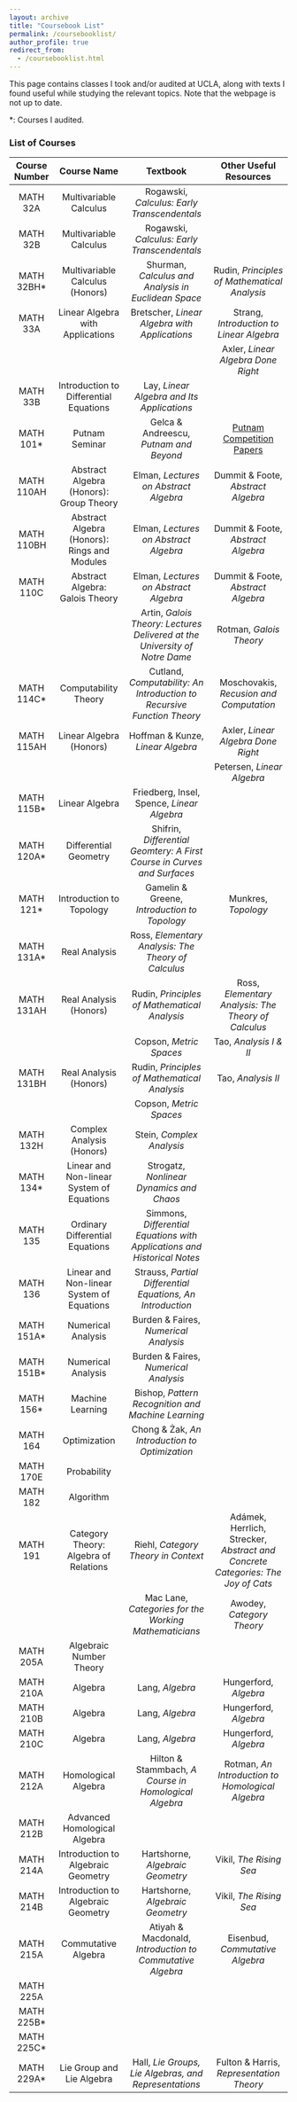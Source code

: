 ```yaml
---
layout: archive
title: "Coursebook List"
permalink: /coursebooklist/
author_profile: true
redirect_from: 
  - /coursebooklist.html
---
```


This page contains classes I took and/or audited at UCLA, along with texts I found useful while studying the relevant topics. Note that the webpage is not up to date. 

*: Courses I audited. 


### List of Courses

| Course Number   | Course Name      |  Textbook  |    Other Useful Resources |
| :-------------: |:-------------:| :-----:| :-------: |
| MATH 32A    | Multivariable Calculus | Rogawski, *Calculus: Early Transcendentals* |   |
| MATH 32B    | Multivariable Calculus  | Rogawski, *Calculus: Early Transcendentals* |  |
| MATH 32BH*    | Multivariable Calculus (Honors)  | Shurman, *Calculus and Analysis in Euclidean Space* | Rudin, *Principles of Mathematical Analysis*  |
| MATH 33A | Linear Algebra with Applications | Bretscher, *Linear Algebra with Applications* | Strang, *Introduction to Linear Algebra*  |
| | | | Axler, *Linear Algebra Done Right* |
| MATH 33B | Introduction to Differential Equations | Lay, *Linear Algebra and Its Applications* |   |
| MATH 101* | Putnam Seminar | Gelca & Andreescu, *Putnam and Beyond* | [Putnam Competition Papers](https://kskedlaya.org/putnam-archive/) |
| MATH 110AH | Abstract Algebra (Honors): Group Theory | Elman, *Lectures on Abstract Algebra* | Dummit & Foote, *Abstract Algebra*  |
| MATH 110BH | Abstract Algebra (Honors): Rings and Modules | Elman, *Lectures on Abstract Algebra* | Dummit & Foote, *Abstract Algebra*  |
| MATH 110C | Abstract Algebra: Galois Theory | Elman, *Lectures on Abstract Algebra* | Dummit & Foote, *Abstract Algebra*  |
| | | Artin, *Galois Theory: Lectures Delivered at the University of Notre Dame* | Rotman, *Galois Theory* |
| MATH 114C* | Computability Theory | Cutland, *Computability: An Introduction to Recursive Function Theory* | Moschovakis, *Recusion and Computation*  |
| MATH 115AH | Linear Algebra (Honors) | Hoffman & Kunze, *Linear Algebra* | Axler, *Linear Algebra Done Right*  |
| | | | Petersen, *Linear Algebra* |
| MATH 115B* | Linear Algebra | Friedberg, Insel, Spence, *Linear Algebra* |  |
| MATH 120A* | Differential Geometry | Shifrin, *Differential Geomtery: A First Course in Curves and Surfaces* |   |
| MATH 121* | Introduction to Topology | Gamelin & Greene, *Introduction to Topology* | Munkres, *Topology*  |
| MATH 131A* | Real Analysis | Ross, *Elementary Analysis: The Theory of Calculus* |   |
| MATH 131AH | Real Analysis (Honors) | Rudin, *Principles of Mathematical Analysis* | Ross, *Elementary Analysis: The Theory of Calculus*  |
| | | Copson, *Metric Spaces* | Tao, *Analysis I & II* |
| MATH 131BH | Real Analysis (Honors) | Rudin, *Principles of Mathematical Analysis* | Tao, *Analysis II*  |
| | | Copson, *Metric Spaces* | |
| MATH 132H | Complex Analysis (Honors) | Stein, *Complex Analysis* |  |
| MATH 134* | Linear and Non-linear System of Equations | Strogatz, *Nonlinear Dynamics and Chaos* |   |
| MATH 135 | Ordinary Differential Equations | Simmons, *Differential Equations with Applications and Historical Notes* |   |
| MATH 136 | Linear and Non-linear System of Equations | Strauss, *Partial Differential Equations, An Introduction* |   |
| MATH 151A* | Numerical Analysis | Burden & Faires, *Numerical Analysis* |   |
| MATH 151B* | Numerical Analysis | Burden & Faires, *Numerical Analysis* |   |
| MATH 156* | Machine Learning | Bishop, *Pattern Recognition and Machine Learning* |   |
| MATH 164 | Optimization | Chong & Żak, *An Introduction to Optimization* |   |
| MATH 170E | Probability |  |   |
| MATH 182 | Algorithm |  |   |
| MATH 191 | Category Theory: Algebra of Relations | Riehl, *Category Theory in Context* | Adámek, Herrlich, Strecker, *Abstract and Concrete Categories: The Joy of Cats*  |
| | | Mac Lane, *Categories for the Working Mathematicians*  | Awodey, *Category Theory*|
| MATH 205A | Algebraic Number Theory |  |  |
| MATH 210A | Algebra | Lang, *Algebra* | Hungerford, *Algebra* |
| MATH 210B | Algebra | Lang, *Algebra* | Hungerford, *Algebra* |
| MATH 210C | Algebra | Lang, *Algebra* | Hungerford, *Algebra* |
| MATH 212A | Homological Algebra | Hilton & Stammbach, *A Course in Homological Algebra* | Rotman, *An Introduction to Homological Algebra* |
| MATH 212B | Advanced Homological Algebra |  |  |
| MATH 214A | Introduction to Algebraic Geometry | Hartshorne, *Algebraic Geometry* | Vikil, *The Rising Sea* |
| MATH 214B | Introduction to Algebraic Geometry | Hartshorne, *Algebraic Geometry* | Vikil, *The Rising Sea* |
| MATH 215A | Commutative Algebra | Atiyah & Macdonald, *Introduction to Commutative Algebra* | Eisenbud, *Commutative Algebra* |
| MATH 225A | | | |
| MATH 225B* | | | |
| MATH 225C* | | | |
| MATH 229A* | Lie Group and Lie Algebra | Hall, *Lie Groups, Lie Algebras, and Representations* | Fulton & Harris, *Representation Theory* |
